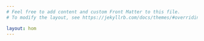 ```yaml
---
# Feel free to add content and custom Front Matter to this file.
# To modify the layout, see https://jekyllrb.com/docs/themes/#overriding-theme-defaults

layout: hom
---
```

